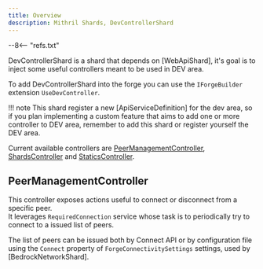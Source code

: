 ```yaml
---
title: Overview
description: Mithril Shards, DevControllerShard
---
```

--8<-- "refs.txt"

DevControllerShard is a shard that depends on [WebApiShard], it's goal is to inject some useful controllers meant to be used in DEV area.

To add DevControllerShard into the forge you can use the `IForgeBuilder` extension `UseDevController`.

!!! note
	This shard register a new [ApiServiceDefinition] for the dev area, so if you plan implementing a custom feature that aims to add one or more controller to DEV area, remember to add this shard or register yourself the DEV area.

Current available controllers are [PeerManagementController](#PeerManagementController), [ShardsController](#ShardsController) and [StaticsController](#StaticsController).

## PeerManagementController

This controller exposes actions useful to connect or disconnect from a specific peer.  
It leverages `RequiredConnection` service whose task is to periodically try to connect to a issued list of peers.

The list of peers can be issued both by Connect API or by configuration file using the `Connect` property of `ForgeConnectivitySettings` settings, used by [BedrockNetworkShard].

